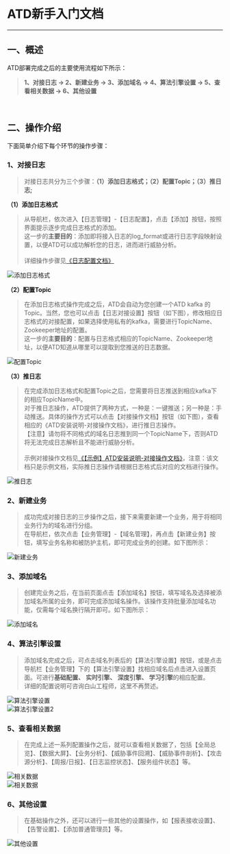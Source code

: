 ﻿# ATD新手入门文档
---

## 一、概述
ATD部署完成之后的主要使用流程如下所示：

> **1、对接日志 -> 2、新建业务 -> 3、添加域名 -> 4、算法引擎设置 -> 5、查看相关数据 -> 6、其他设置**

<br/>

## 二、操作介绍
下面简单介绍下每个环节的操作步骤：

### 1、对接日志
> 对接日志共分为三个步骤：**（1）添加日志格式；（2）配置Topic；（3）推日志;**

**（1）添加日志格式**
> 从导航栏，依次进入【日志管理】-【日志配置】，点击【添加】按钮，按照界面提示逐步完成日志格式的添加。<br/>这一步的**主要目的**：添加即将接入日志的log_format或进行日志字段映射设置，以便ATD可以成功解析您的日志，进而进行威胁分析。<br/><br/>
> 详细操作步骤见[《日志配置文档》](https://github.com/yunjuhe/atd/blob/master/%E6%97%A5%E5%BF%97%E9%85%8D%E7%BD%AE%E6%96%87%E6%A1%A3.md)

![添加日志格式][1]

**（2）配置Topic**
> 在添加日志格式操作完成之后，ATD会自动为您创建一个ATD kafka 的Topic。当然，您也可以点击【日志对接设置】按钮（如下图），修改相应日志格式的对接配置，如果选择使用私有的kafka，需要进行TopicName、Zookeeper地址的配置。<br/>这一步的**主要目的**：配置与日志格式相应的TopicName、Zookeeper地址，以便ATD知道从哪里可以提取到您推送的日志数据。<br/>

![配置Topic][2]

**（3）推日志**
> 在完成添加日志格式和配置Topic之后，您需要将日志推送到相应kafka下的相应TopicName中。<br/>
> 对于推日志操作，ATD提供了两种方式，一种是：一键推送；另一种是：手动推送。具体的操作方式可以点击【对接操作文档】按钮（如下图），查看相应的《ATD安装说明-对接操作文档》，进行推日志操作。<br/>
【注意】请勿将不同格式的域名日志推到同一个TopicName下，否则ATD将无法完成日志解析且不能进行威胁分析。<br/><br/>
> 示例对接操作文档见[《【示例】ATD安装说明-对接操作文档》](https://github.com/yunjuhe/atd/blob/master/%E3%80%90%E7%A4%BA%E4%BE%8B%E3%80%91ATD%E5%AE%89%E8%A3%85%E8%AF%B4%E6%98%8E-%E5%AF%B9%E6%8E%A5%E6%93%8D%E4%BD%9C%E6%96%87%E6%A1%A3.md)，注意：该文档只是示例文档，实际推日志操作请根据日志格式后对应的文档进行操作。 

![推日志][3]

### 2、新建业务
> 成功完成对接日志的三步操作之后，接下来需要新建一个业务，用于将相同业务行为的域名进行分组。<br/>
> 在导航栏，依次点击【业务管理】-【域名管理】，再点击【新建业务】按钮，填写业务名称和被防护主机，即可完成业务的创建。如下图所示：

![新建业务][4]

### 3、添加域名
> 创建完业务之后，在当前页面点击【添加域名】按钮，填写域名及选择被添加域名所属的业务，即可完成添加域名操作。该操作支持批量添加域名功能，仅需每个域名换行隔开即可。如下图所示：

![添加域名][5]

### 4、算法引擎设置
> 添加域名完成之后，可点击域名列表后的【算法引擎设置】按钮，或是点击导航栏【业务管理】下的【算法引擎设置】找相应域名后点击进入设置页面。可进行**基础配置、** **实时引擎、** **深度引擎、** **学习引擎**的相应配置。<br/>
> 详细的配置说明可咨询白山工程师，这里不再赘述。

![算法引擎设置][6] <br/>
![算法引擎设置2][7]

### 5、查看相关数据
> 在完成上述一系列配置操作之后，就可以查看相关数据了，包括【全局总览】、【数据大屏】、【业务分析】、【威胁事件回溯】、【威胁事件剖析】、【攻击源分析】、【周报/日报】、【日志监控状态】、【服务组件状态】等。

![相关数据][8] <br/>
![相关数据][10]

### 6、其他设置
> 在基础操作之外，还可以进行一些其他的设置操作，如【报表接收设置】、【告警设置】、【添加普通管理员】等。

![其他设置][9]







[1]: http://omyh4kvaf.bkt.clouddn.com/%E6%97%A5%E5%BF%97%E6%A0%BC%E5%BC%8F.png
[2]: http://omyh4kvaf.bkt.clouddn.com/%E6%97%A5%E5%BF%97%E5%AF%B9%E6%8E%A5%E9%85%8D%E7%BD%AE2.png
[3]: http://omyh4kvaf.bkt.clouddn.com/%E5%AF%B9%E6%8E%A5%E6%96%87%E6%A1%A3.png
[4]: http://omyh4kvaf.bkt.clouddn.com/%E6%96%B0%E5%BB%BA%E4%B8%9A%E5%8A%A1.png
[5]: http://omyh4kvaf.bkt.clouddn.com/%E6%B7%BB%E5%8A%A0%E5%9F%9F%E5%90%8D.png
[6]: http://omyh4kvaf.bkt.clouddn.com/%E7%AE%97%E6%B3%95%E5%BC%95%E6%93%8E%E8%AE%BE%E7%BD%AE.png
[7]: http://omyh4kvaf.bkt.clouddn.com/%E7%AE%97%E6%B3%95%E5%BC%95%E6%93%8E%E8%AE%BE%E7%BD%AE2.png
[8]: http://omyh4kvaf.bkt.clouddn.com/%E6%95%B0%E6%8D%AE.png
[9]: http://omyh4kvaf.bkt.clouddn.com/%E5%85%B6%E4%BB%96%E8%AE%BE%E7%BD%AE.png
[10]: http://omyh4kvaf.bkt.clouddn.com/%E6%95%B0%E6%8D%AE%E5%A4%A7%E5%B1%8F.png